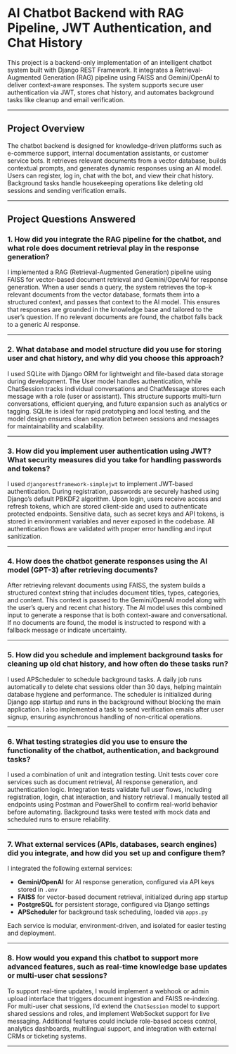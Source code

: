 #  AI Chatbot Backend with RAG Pipeline, JWT Authentication, and Chat History

This project is a backend-only implementation of an intelligent chatbot system built with Django REST Framework. It integrates a Retrieval-Augmented Generation (RAG) pipeline using FAISS and Gemini/OpenAI to deliver context-aware responses. The system supports secure user authentication via JWT, stores chat history, and automates background tasks like cleanup and email verification.

---

##  Project Overview

The chatbot backend is designed for knowledge-driven platforms such as e-commerce support, internal documentation assistants, or customer service bots. It retrieves relevant documents from a vector database, builds contextual prompts, and generates dynamic responses using an AI model. Users can register, log in, chat with the bot, and view their chat history. Background tasks handle housekeeping operations like deleting old sessions and sending verification emails.

---

##  Project Questions Answered

### 1. How did you integrate the RAG pipeline for the chatbot, and what role does document retrieval play in the response generation?

I implemented a RAG (Retrieval-Augmented Generation) pipeline using FAISS for vector-based document retrieval and Gemini/OpenAI for response generation. When a user sends a query, the system retrieves the top-k relevant documents from the vector database, formats them into a structured context, and passes that context to the AI model. This ensures that responses are grounded in the knowledge base and tailored to the user’s question. If no relevant documents are found, the chatbot falls back to a generic AI response.

---

### 2. What database and model structure did you use for storing user and chat history, and why did you choose this approach?

I used SQLite with Django ORM for lightweight and file-based data storage during development. The User model handles authentication, while ChatSession tracks individual conversations and ChatMessage stores each message with a role (user or assistant). This structure supports multi-turn conversations, efficient querying, and future expansion such as analytics or tagging. SQLite is ideal for rapid prototyping and local testing, and the model design ensures clean separation between sessions and messages for maintainability and scalability.

---

### 3. How did you implement user authentication using JWT? What security measures did you take for handling passwords and tokens?

I used `djangorestframework-simplejwt` to implement JWT-based authentication. During registration, passwords are securely hashed using Django’s default PBKDF2 algorithm. Upon login, users receive access and refresh tokens, which are stored client-side and used to authenticate protected endpoints. Sensitive data, such as secret keys and API tokens, is stored in environment variables and never exposed in the codebase. All authentication flows are validated with proper error handling and input sanitization.

---

### 4. How does the chatbot generate responses using the AI model (GPT-3) after retrieving documents?

After retrieving relevant documents using FAISS, the system builds a structured context string that includes document titles, types, categories, and content. This context is passed to the Gemini/OpenAI model along with the user’s query and recent chat history. The AI model uses this combined input to generate a response that is both context-aware and conversational. If no documents are found, the model is instructed to respond with a fallback message or indicate uncertainty.

---

### 5. How did you schedule and implement background tasks for cleaning up old chat history, and how often do these tasks run?

I used APScheduler to schedule background tasks. A daily job runs automatically to delete chat sessions older than 30 days, helping maintain database hygiene and performance. The scheduler is initialized during Django app startup and runs in the background without blocking the main application. I also implemented a task to send verification emails after user signup, ensuring asynchronous handling of non-critical operations.

---

### 6. What testing strategies did you use to ensure the functionality of the chatbot, authentication, and background tasks?

I used a combination of unit and integration testing. Unit tests cover core services such as document retrieval, AI response generation, and authentication logic. Integration tests validate full user flows, including registration, login, chat interaction, and history retrieval. I manually tested all endpoints using Postman and PowerShell to confirm real-world behavior before automating. Background tasks were tested with mock data and scheduled runs to ensure reliability.

---

### 7. What external services (APIs, databases, search engines) did you integrate, and how did you set up and configure them?

I integrated the following external services:
- **Gemini/OpenAI** for AI response generation, configured via API keys stored in `.env`
- **FAISS** for vector-based document retrieval, initialized during app startup
- **PostgreSQL** for persistent storage, configured via Django settings
- **APScheduler** for background task scheduling, loaded via `apps.py`

Each service is modular, environment-driven, and isolated for easier testing and deployment.

---

### 8. How would you expand this chatbot to support more advanced features, such as real-time knowledge base updates or multi-user chat sessions?

To support real-time updates, I would implement a webhook or admin upload interface that triggers document ingestion and FAISS re-indexing. For multi-user chat sessions, I’d extend the `ChatSession` model to support shared sessions and roles, and implement WebSocket support for live messaging. Additional features could include role-based access control, analytics dashboards, multilingual support, and integration with external CRMs or ticketing systems.

---
